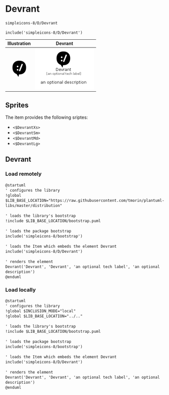 # Devrant


```text
simpleicons-8/D/Devrant
```

```text
include('simpleicons-8/D/Devrant')
```



| Illustration | Devrant |
| :---: | :---: |
| ![illustration for Illustration](../../simpleicons-8/D/Devrant.png) | ![illustration for Devrant](../../simpleicons-8/D/Devrant.Local.png) |



## Sprites
The item provides the following sriptes:

- `<$DevrantXs>`
- `<$DevrantSm>`
- `<$DevrantMd>`
- `<$DevrantLg>`





## Devrant

### Load remotely
```plantuml
@startuml
' configures the library
!global $LIB_BASE_LOCATION="https://raw.githubusercontent.com/tmorin/plantuml-libs/master/distribution"

' loads the library's bootstrap
!include $LIB_BASE_LOCATION/bootstrap.puml

' loads the package bootstrap
include('simpleicons-8/bootstrap')

' loads the Item which embeds the element Devrant
include('simpleicons-8/D/Devrant')

' renders the element
Devrant('Devrant', 'Devrant', 'an optional tech label', 'an optional description')
@enduml
```

### Load locally
```plantuml
@startuml
' configures the library
!global $INCLUSION_MODE="local"
!global $LIB_BASE_LOCATION="../.."

' loads the library's bootstrap
!include $LIB_BASE_LOCATION/bootstrap.puml

' loads the package bootstrap
include('simpleicons-8/bootstrap')

' loads the Item which embeds the element Devrant
include('simpleicons-8/D/Devrant')

' renders the element
Devrant('Devrant', 'Devrant', 'an optional tech label', 'an optional description')
@enduml
```

